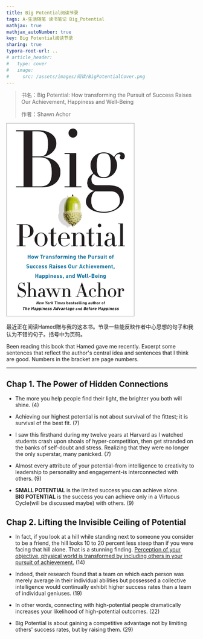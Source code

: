 ```yaml
---
title: Big Potential阅读节录
tags: A-生活随笔 读书笔记 Big_Potential
mathjax: true
mathjax_autoNumber: true
key: Big Potential阅读节录
sharing: true
typora-root-url: ..
# article_header:
#   type: cover
#   image:
#     src: /assets/images/阅读/BigPotentialCover.png
---
```


> 书名：Big Potential: How transforming the Pursuit of Success Raises Our Achievement, Happiness and Well-Being
>
> 作者：Shawn Achor

<!--more-->

<!-- ![Big Potential](/assets/images/阅读/BigPotentialCover.png) -->

<img src="/assets/images/阅读/BigPotentialCover.png" alt="Big Potential" style="zoom: 50%;margin: 0 auto;" />

最近正在阅读Hamed赠与我的这本书。节录一些能反映作者中心思想的句子和我认为不错的句子。括号中为页码。

Been reading this book that Hamed gave me recently. Excerpt some sentences that reflect the author's central idea and sentences that I think are good. Numbers in the bracket are page numbers.

---

## Chap 1. The Power of Hidden Connections

- The more you help people find their light, the brighter you both will shine. (4)

- Achieving our highest potential is not about survival of the fittest; it is survival of the best fit. (7)

- I saw this firsthand during my twelve years at Harvard as I watched students crash upon shoals of hyper-competition, then get stranded on the banks of self-doubt and stress. Realizing that they were no longer the only superstar, many panicked. (7)

- Almost every attribute of your potential-from intelligence to creativity to leadership to personality and engagement-is interconnected with others. (9)

- **SMALL POTENTIAL** is the limited success you can achieve alone.<br>
**BIG POTENTIAL** is the success you can achieve only in a Virtuous Cycle(will be discussed maybe) with others. (9)

## Chap 2. Lifting the Invisible Ceiling of Potential

- In fact, if you look at a hill while standing next to someone you consider to be a friend, the hill looks 10 to 20 percent less steep than if you were facing that hill alone. That is a stunning finding. <u>Perception of your objective, physical world is transformed by including others in your pursuit of achievement.</u> (14)

- Indeed, their research found that a team on which each person was merely average in their individual abilities but possessed a collective intelligence would continually exhibit higher success rates than a team of individual geniuses. (19)

- In other words, connecting with high-potential people dramatically increases your likelihood of high-potential outcomes. (22)

- Big Potential is about gaining a competitive advantage not by limiting others' success rates, but by raising them. (29)